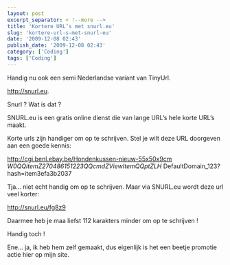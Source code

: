 ```yaml
---
layout: post
excerpt_separator: < !--more -->
title: 'Kortere URL’s met snurl.eu'
slug: 'kortere-url-s-met-snurl-eu'
date: '2009-12-08 02:43'
publish_date: '2009-12-08 02:43'
category: ['Coding']
tags: ['Coding']
---
```

Handig nu ook een semi Nederlandse variant van TinyUrl.  
  
<http://snurl.eu>.  
  
Snurl ? Wat is dat ?  
  
SNURL.eu is een gratis online dienst die van lange URL’s hele korte URL’s
maakt.  
  
Korte urls zijn handiger om op te schrijven. Stel je wilt deze URL doorgeven
aan een goede kennis:  
  
<http://cgi.benl.ebay.be/Hondenkussen-nieuw-55x50x9cm>
_W0QQitemZ270486151223QQcmdZViewItemQQptZLH_
DefaultDomain_123?hash=item3efa3b2037  
  
Tja… niet echt handig om op te schrijven. Maar via SNURL.eu wordt deze url
veel korter:  
  
<http://snurl.eu/fg8z9>  
  
Daarmee heb je maa liefst 112 karakters minder om op te schrijven !  
  
Handig toch !  
  
Ene… ja, ik heb hem zelf gemaakt, dus eigenlijk is het een beetje promotie
actie hier op mijn site.

